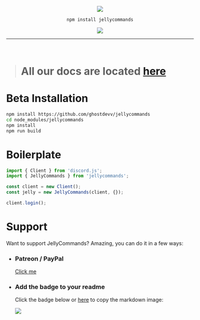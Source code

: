 <div align="center">

![](https://raw.githubusercontent.com/ghostdevv/jellycommands/main/assets/jellycommands-banner.png)

`npm install jellycommands`

[![](https://img.shields.io/npm/v/jellycommands?label=Latest%20Version&style=for-the-badge&logo=npm&color=informational)](https://www.npmjs.com/package/jellycommands)

</div>

---

<br />

> # All our docs are located [here](https://ghostdevbusiness.gitbook.io/jellycommands/)

# Beta Installation
```bash
npm install https://github.com/ghostdevv/jellycommands
cd node_modules/jellycommands
npm install
npm run build
```

# Boilerplate
```js
import { Client } from 'discord.js';
import { JellyCommands } from 'jellycommands';

const client = new Client();
const jelly = new JellyCommands(client, {});

client.login();
```

# Support
Want to support JellyCommands? Amazing, you can do it in a few ways:

- ### Patreon / PayPal
    [Click me](https://ghostdev.xyz/donate)

- ### Add the badge to your readme
    Click the badge below or [here](https://cdn.sourceb.in/bins/He2edWpoU9/0) to copy the markdown image: <br />

    [![](https://img.shields.io/badge/Powered%20by%20-Jelly%20Commands-EB5E8A?style=for-the-badge&labelColor=white)](https://cdn.sourceb.in/bins/He2edWpoU9/0)
